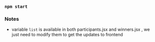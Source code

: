 ### `npm start`

### Notes

- variable `list` is available in both participants.jsx and winners.jsx , we just need to modify them to get the updates to frontend
